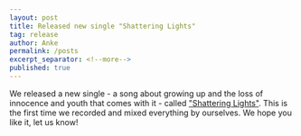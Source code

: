 ```yaml
---
layout: post
title: Released new single "Shattering Lights"
tag: release
author: Anke
permalink: /posts
excerpt_separator: <!--more-->
published: true
---
```

We released a new single - a song about growing up and the loss of innocence and youth that comes with it - called ["Shattering Lights"](/Music.html). This is the first time we recorded and mixed everything by ourselves. We hope you like it, let us know!

<!--more-->
